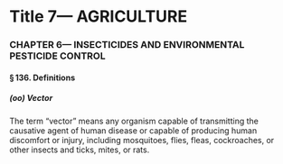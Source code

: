 
# Title 7— AGRICULTURE
### CHAPTER 6— INSECTICIDES AND ENVIRONMENTAL PESTICIDE CONTROL
#### § 136. Definitions
##### (oo) Vector

The term “vector” means any organism capable of transmitting the causative agent of human disease or capable of producing human discomfort or injury, including mosquitoes, flies, fleas, cockroaches, or other insects and ticks, mites, or rats.
